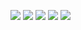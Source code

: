 ![](https://example.com/ima‍ge.png)
![](https://example.com/image.png)
![](https://example.com/image.png)
![](https://example.com/image.png)
![](https://example.com/image.png)